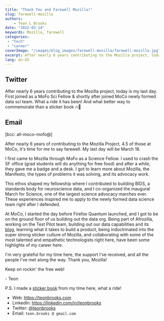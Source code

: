 ```yaml
---
title: "Thank You and Farewell Mozilla!"
slug: farewell-mozilla
authors:
    - Teon L Brooks
date: "2022-03-14"
keywords: Mozilla, farewell
categories:
 - "tech"
 - "career"
coverImage: "/images/blog_images/farewell-mozilla/farewell-mozilla.jpg"
excerpt: After nearly 6 years contributing to the Mozilla project, today is my last day.
lang: en-US
---
```


## Twitter

After nearly 6 years contributing to the Mozilla project, today is my last day.
First joined as a MoFo Sci Fellow & shortly after joined MoCo newly formed data sci team. What a ride it has been! And what better way to commemorate than a sticker book
🔥🦊

## Email

[bcc: all-moco-mofo@]

After nearly 6 years of contributing to the Mozilla Project, 4.5 of those at MoCo, it's time for me to say farewell. My last day will be March 18.

I first came to Mozilla through MoFo as a Science Fellow. I used to crash the SF office (grad students will do anything for free food) and after a while, they gave me a badge and a desk. I got to learn more about Mozilla, the Manifesto, the types of problems it was solving, and its advocacy work.

This ethos shaped my fellowship where I contributed to building BIDS, a standards body for neuroscience data, and I co-organized the inaugural March for Science, one of the largest science advocacy marches ever. These experiences inspired me to apply to the newly formed data science team right after I defended.

At MoCo, I started the day before Firefox Quantum launched, and I got to be on the ground floor of us building out the data org. Being part of Afrozilla, working on the Test Pilot team, building out our data capabilities and its [blog](https://blog.mozilla.org/data), learning what it takes to build a product, being indoctrinated into the super strong sticker culture of Mozilla, and collaborating with some of the most talented and empathetic technologists right here, have been some highlights of my career here.

I'm very grateful for my time here, the support I've received, and all the people I've met along the way. Thank you, Mozilla!

Keep on rockin' the free web!

\- Teon

P.S. I made a [sticker book](https://photos.app.goo.gl/x4jBd4pp3LWWeoNK6) from my time here, what a ride!

- Web: https://teonbrooks.com
- LinkedIn: https://linkedin.com/in/teonbrooks
- Twitter: [@teonbrooks](https://twitter.com/teonbrooks)
- Email: `teon.brooks @ gmail.com`
